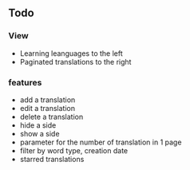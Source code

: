 ## Todo ##

### View ### 
 * Learning leanguages to the left
 * Paginated translations to the right

### features ###
 * add a translation
 * edit a translation
 * delete a translation
 * hide a side
 * show a side
 * parameter for the number of translation in 1 page
 * filter by word type, creation date
 * starred translations 
